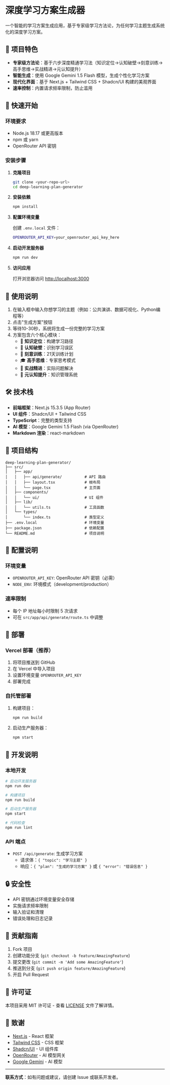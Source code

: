 # 深度学习方案生成器

一个智能的学习方案生成应用，基于专家级学习方法论，为任何学习主题生成系统化的深度学习方案。

## 🎯 项目特色

- **专家级方法论**：基于六步深度精通学习法（知识定位→认知破壁→刻意训练→高手思维→实战精进→元认知提升）
- **智能生成**：使用 Google Gemini 1.5 Flash 模型，生成个性化学习方案
- **现代化界面**：基于 Next.js + Tailwind CSS + Shadcn/UI 构建的美观界面
- **速率控制**：内置请求频率限制，防止滥用

## 🚀 快速开始

### 环境要求

- Node.js 18.17 或更高版本
- npm 或 yarn
- OpenRouter API 密钥

### 安装步骤

1. **克隆项目**
   ```bash
   git clone <your-repo-url>
   cd deep-learning-plan-generator
   ```

2. **安装依赖**
   ```bash
   npm install
   ```

3. **配置环境变量**
   
   创建 `.env.local` 文件：
   ```bash
   OPENROUTER_API_KEY=your_openrouter_api_key_here
   ```

4. **启动开发服务器**
   ```bash
   npm run dev
   ```

5. **访问应用**
   
   打开浏览器访问 [http://localhost:3000](http://localhost:3000)

## 📖 使用说明

1. 在输入框中输入你想学习的主题（例如：公共演讲、数据可视化、Python编程等）
2. 点击"生成方案"按钮
3. 等待10-30秒，系统将生成一份完整的学习方案
4. 方案包含六个核心模块：
   - 🎯 **知识定位**：构建学习路径
   - 🧠 **认知破壁**：识别学习误区
   - 💪 **刻意训练**：21天训练计划
   - 🎓 **高手思维**：专家思考模式
   - 🚀 **实战精进**：实际问题解决
   - 🔄 **元认知提升**：知识管理系统

## 🛠️ 技术栈

- **前端框架**：Next.js 15.3.5 (App Router)
- **UI 组件**：Shadcn/UI + Tailwind CSS
- **TypeScript**：完整的类型支持
- **AI 模型**：Google Gemini 1.5 Flash (via OpenRouter)
- **Markdown 渲染**：react-markdown

## 📁 项目结构

```
deep-learning-plan-generator/
├── src/
│   ├── app/
│   │   ├── api/generate/          # API 路由
│   │   ├── layout.tsx             # 根布局
│   │   └── page.tsx               # 主页面
│   ├── components/
│   │   └── ui/                    # UI 组件
│   ├── lib/
│   │   └── utils.ts               # 工具函数
│   └── types/
│       └── index.ts               # 类型定义
├── .env.local                     # 环境变量
├── package.json                   # 依赖配置
└── README.md                      # 项目说明
```

## 🔧 配置说明

### 环境变量

- `OPENROUTER_API_KEY`: OpenRouter API 密钥（必需）
- `NODE_ENV`: 环境模式（development/production）

### 速率限制

- 每个 IP 地址每小时限制 5 次请求
- 可在 `src/app/api/generate/route.ts` 中调整

## 🚀 部署

### Vercel 部署（推荐）

1. 将项目推送到 GitHub
2. 在 Vercel 中导入项目
3. 设置环境变量 `OPENROUTER_API_KEY`
4. 部署完成

### 自托管部署

1. 构建项目：
   ```bash
   npm run build
   ```

2. 启动生产服务器：
   ```bash
   npm start
   ```

## 📝 开发说明

### 本地开发

```bash
# 启动开发服务器
npm run dev

# 构建项目
npm run build

# 启动生产服务器
npm start

# 代码检查
npm run lint
```

### API 端点

- `POST /api/generate`: 生成学习方案
  - 请求体：`{ "topic": "学习主题" }`
  - 响应：`{ "plan": "生成的学习方案" }` 或 `{ "error": "错误信息" }`

## 🔒 安全性

- API 密钥通过环境变量安全存储
- 实施请求频率限制
- 输入验证和清理
- 错误处理和日志记录

## 🤝 贡献指南

1. Fork 项目
2. 创建功能分支 (`git checkout -b feature/AmazingFeature`)
3. 提交更改 (`git commit -m 'Add some AmazingFeature'`)
4. 推送到分支 (`git push origin feature/AmazingFeature`)
5. 开启 Pull Request

## 📄 许可证

本项目采用 MIT 许可证 - 查看 [LICENSE](LICENSE) 文件了解详情。

## 🙏 致谢

- [Next.js](https://nextjs.org/) - React 框架
- [Tailwind CSS](https://tailwindcss.com/) - CSS 框架
- [Shadcn/UI](https://ui.shadcn.com/) - UI 组件库
- [OpenRouter](https://openrouter.ai/) - AI 模型网关
- [Google Gemini](https://ai.google.dev/) - AI 模型

---

**联系方式**：如有问题或建议，请创建 Issue 或联系开发者。
